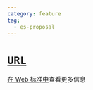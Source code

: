 ```yaml
---
category: feature
tag:
  - es-proposal
---
```


# [`URL`](https://github.com/jasnell/proposal-url)

[在 Web 标准中](../web-standard/url.md)查看更多信息

